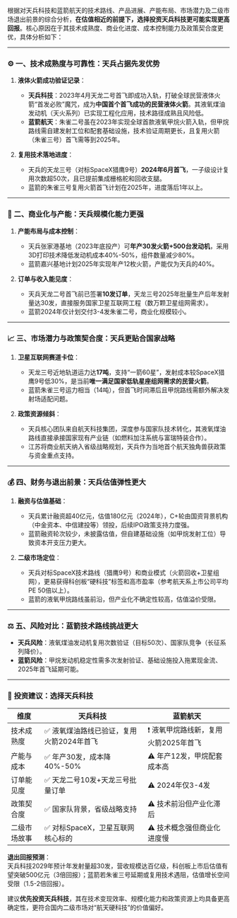 根据对天兵科技和蓝箭航天的技术路线、产品进展、产能布局、市场潜力及二级市场退出前景的综合分析，**在估值相近的前提下，选择投资天兵科技更可能实现更高回报**。核心原因在于其技术成熟度、商业化进度、成本控制能力及政策契合度更优，具体分析如下：

---

### ⚙️ 一、**技术成熟度与可靠性：天兵占据先发优势**
1. **液体火箭成功验证记录**：
   - **天兵科技**：2023年4月天龙二号首飞即成功入轨，打破全球民营液体火箭“首发必败”魔咒，成为**中国首个首飞成功的民营液体火箭**。其液氧煤油发动机（天火系列）已实现工程化应用，技术路径成熟且风险低。
   - **蓝箭航天**：朱雀二号虽在2023年实现全球首款液氧甲烷火箭入轨，但甲烷路线需自建发射工位和配套基础设施，技术验证周期更长，且复用火箭（朱雀三号）首飞需等到2025年。

2. **复用技术落地进度**：
   - 天兵的天龙三号（对标SpaceX猎鹰9号）**2024年6月首飞**，一子级设计复用次数超50次，且已提前集成栅格舵和回收支腿。
   - 蓝箭的朱雀三号复用火箭首飞计划在2025年，进度落后1年以上。

---

### 🚀 二、**商业化与产能：天兵规模化能力更强**
1. **产能布局与成本控制**：
   - 天兵张家港基地（2023年底投产）可**年产30发火箭+500台发动机**，采用3D打印技术降低发动机成本40%-50%，组件数量减少80%。
   - 蓝箭嘉兴基地计划2025年实现年产12枚火箭，产能仅为天兵的40%。

2. **订单与收入能见度**：
   - 天兵天龙二号首飞前已签署**10发订单**，天龙三号2025年批量生产后年发射量达30发，直接服务国家卫星互联网工程（数万颗卫星组网需求）。
   - 蓝箭2024年仅计划交付3-4发朱雀二号，商业化规模较小。

---

### 📈 三、**市场潜力与政策契合度：天兵更贴合国家战略**
1. **卫星互联网赛道卡位**：
   - 天龙三号近地轨道运力达**17吨**，支持“一箭60星”，发射成本较SpaceX猎鹰9号低30%，是当前**唯一满足国家低轨星座组网需求的民营火箭**。
   - 蓝箭朱雀三号运力相当（14吨），但首飞时间滞后且甲烷路线需额外解决发射场适配问题。

2. **政策资源倾斜**：
   - 天兵核心团队来自航天科技集团，深度参与国家队技术转化，其液氧煤油路线直接承接国家现有产业链（如燃料加注系统与富瑞特装合作）。
   - 江苏将商业航天纳入省级战略规划，天兵作为当地首个航天独角兽获政策与资金重点支持。

---

### 💰 四、**财务与退出前景：天兵估值弹性更大**
1. **融资与估值基础**：
   - 天兵累计融资超40亿元，估值180亿元（2024年），C+轮由国资背景机构（中金资本、中信建投等）领投，后续IPO政策支持力度强。
   - 蓝箭融资轮次较少，未披露估值，但自建基础设施（如甲烷发射工位）导致资本开支压力更大。

2. **二级市场定位**：
   - 天兵对标SpaceX技术路线（猎鹰9号）和商业模式（火箭回收+卫星组网），更易获得科创板“硬科技”标签和高市盈率（参考航天系上市公司平均PE 50倍以上）。
   - 蓝箭的液氧甲烷路线虽前沿，但产业化不确定性较高，估值溢价受限。

---

### ⚖️ 五、**风险对比：蓝箭技术路线挑战更大**
- **天兵风险**：液氧煤油发动机复用次数验证（目标50次）、国家队竞争（长征系列降价）。
- **蓝箭风险**：甲烷发动机稳定性需多次发射验证、基础设施投入拖累现金流、2025年首飞延期可能。

---

### 💎 **投资建议：选择天兵科技**
| **维度**       | **天兵科技**                     | **蓝箭航天**                     |
|----------------|----------------------------------|----------------------------------|
| 技术成熟度     | ✅ 液氧煤油路线已验证，复用火箭2024年首飞 | ❗ 液氧甲烷路线新，复用火箭2025年首飞 |
| 产能与成本     | ✅ 年产30发，成本降40%-50%       | ⚠️ 年产12发，甲烷配套成本高      |
| 订单能见度     | ✅ 天龙二号10发+天龙三号批量订单  | ⚠️ 2024年仅3-4发               |
| 政策契合度     | ✅ 国家队背景，省级战略支持        | ⚠️ 技术前沿但产业化滞后          |
| 二级市场故事   | ✅ 对标SpaceX，卫星互联网核心标的 | ⚠️ 技术概念强但商业化进度慢      |

**退出回报预测**：  
天兵科技2029年预计年发射量超30发，营收规模达百亿级，科创板上市后估值有望突破500亿元（3倍回报）；蓝箭若朱雀三号延期或复用技术遇阻，估值增长空间受限（1.5-2倍回报）。

建议**优先投资天兵科技**，其在技术变现效率、规模化能力和政策资源上均具备更高确定性，更符合国内二级市场对“航天硬科技”的价值偏好。